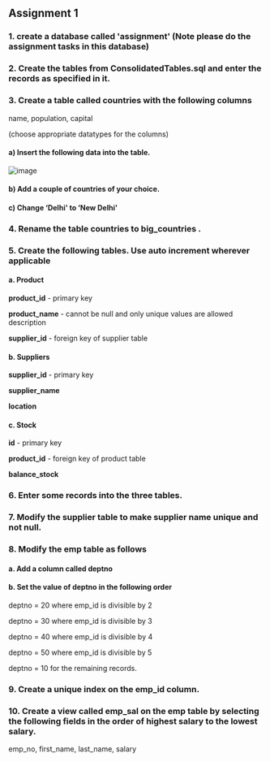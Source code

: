 Assignment 1
------
### 1. create a database called 'assignment' (Note please do the assignment tasks in this database)
### 2. Create the tables from ConsolidatedTables.sql and enter the records as specified in it.
### 3. Create a table called countries with the following columns
name, population, capital

(choose appropriate datatypes for the columns)

#### a) Insert the following data into the table.

![image](https://user-images.githubusercontent.com/113659167/229334407-d4964d5e-ab38-477f-8d88-be8c16b66ca2.png)

#### b) Add a couple of countries of your choice.

#### c) Change ‘Delhi' to ‘New Delhi'

### 4. Rename the table countries to big_countries .


### 5. Create the following tables. Use auto increment wherever applicable

#### a. Product

**product_id** - primary key

**product_name** - cannot be null and only unique values are allowed description

**supplier_id** - foreign key of supplier table

#### b. Suppliers

**supplier_id** - primary key

**supplier_name**

**location**

#### c. Stock

**id** - primary key

**product_id** - foreign key of product table

**balance_stock**


### 6. Enter some records into the three tables.


### 7. Modify the supplier table to make supplier name unique and not null.


### 8. Modify the emp table as follows

#### a.	Add a column called deptno

#### b. Set the value of deptno in the following order

deptno = 20 where emp_id is divisible by 2

deptno = 30 where emp_id is divisible by 3

deptno = 40 where emp_id is divisible by 4

deptno = 50 where emp_id is divisible by 5

deptno = 10 for the remaining records.

### 9. Create a unique index on the emp_id column.

### 10. Create a view called emp_sal on the emp table by selecting the following fields in the order of highest salary to the lowest salary.

emp_no, first_name, last_name, salary
